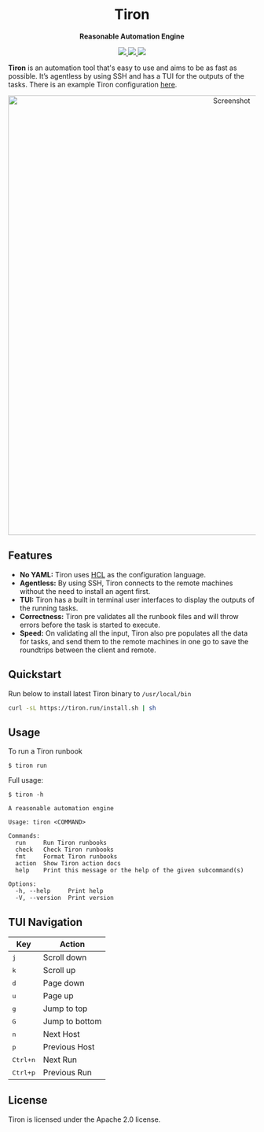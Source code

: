 <div align="center">
  
  # Tiron
  
  **Reasonable Automation Engine**
</div>

<div align="center">
  <a href="https://github.com/lapce/tiron/actions/workflows/ci.yml" target="_blank">
    <img src="https://github.com/lapce/tiron/actions/workflows/ci.yml/badge.svg" />
  </a>
  <a href="https://discord.gg/GK4uSQMT4X" target="_blank">
    <img src="https://img.shields.io/discord/946858761413328946?logo=discord" />
  </a>
  <a href="https://github.com/lapce/tiron/releases" target="_blank">
    <img src="https://img.shields.io/github/v/release/lapce/tiron" />
  </a>
</div>

**Tiron** is an automation tool that's easy to use and aims to be as fast as possible. It’s agentless by using SSH and has a TUI for the outputs of the tasks. There is an example Tiron configuration [here](https://github.com/lapce/tiron/tree/main/examples/example_tiron_project).

<div align="center">
  <img width="894" alt="Screenshot" src="https://github.com/lapce/tiron/assets/1169480/0c53b83e-901b-410e-afc3-3a4aa4917b93">
</div>

## Features
* **No YAML:** Tiron uses [HCL](https://github.com/hashicorp/hcl) as the configuration language.
* **Agentless:** By using SSH, Tiron connects to the remote machines without the need to install an agent first.
* **TUI:** Tiron has a built in terminal user interfaces to display the outputs of the running tasks.
* **Correctness:** Tiron pre validates all the runbook files and will throw errors before the task is started to execute.
* **Speed:** On validating all the input, Tiron also pre populates all the data for tasks, and send them to the remote machines in one go to save the roundtrips between the client and remote.  

## Quickstart

Run below to install latest Tiron binary to ```/usr/local/bin```
```bash
curl -sL https://tiron.run/install.sh | sh
```

## Usage

To run a Tiron runbook

```console
$ tiron run
```

Full usage:

```console
$ tiron -h

A reasonable automation engine

Usage: tiron <COMMAND>

Commands:
  run     Run Tiron runbooks
  check   Check Tiron runbooks
  fmt     Format Tiron runbooks
  action  Show Tiron action docs
  help    Print this message or the help of the given subcommand(s)

Options:
  -h, --help     Print help
  -V, --version  Print version
```

## TUI Navigation

| Key                               | Action                |
| --------------------------------- | ------------          |
| <kbd>j</kbd>                      | Scroll down           |
| <kbd>k</kbd>                      | Scroll up             |
| <kbd>d</kbd>                      | Page down             |
| <kbd>u</kbd>                      | Page up               |
| <kbd>g</kbd>                      | Jump to top           |
| <kbd>G</kbd>                      | Jump to bottom        |
| <kbd>n</kbd>                      | Next Host             |
| <kbd>p</kbd>                      | Previous Host         |
| <kbd>Ctrl+n</kbd>                 | Next Run              |
| <kbd>Ctrl+p</kbd>                 | Previous Run          |

## License
Tiron is licensed under the Apache 2.0 license.
